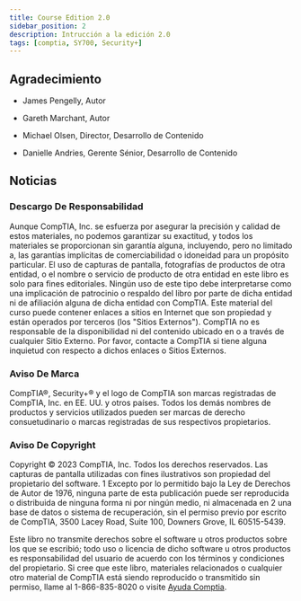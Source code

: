 ```yaml
---
title: Course Edition 2.0
sidebar_position: 2
description: Intrucción a la edición 2.0
tags: [comptia, SY700, Security+]
---
```


## Agradecimiento

- James Pengelly, Autor
- Gareth Marchant, Autor

- Michael Olsen, Director, Desarrollo de Contenido
- Danielle Andries, Gerente Sénior, Desarrollo de Contenido

## Noticias

### Descargo De Responsabilidad

Aunque CompTIA, Inc. se esfuerza por asegurar la precisión y calidad de estos materiales, no podemos garantizar su exactitud, y todos los materiales se proporcionan sin garantía alguna, incluyendo, pero no limitado a, las garantías implícitas de comerciabilidad o idoneidad para un propósito particular. El uso de capturas de pantalla, fotografías de productos de otra entidad, o el nombre o servicio de producto de otra entidad en este libro es solo para fines editoriales. Ningún uso de este tipo debe interpretarse como una implicación de patrocinio o respaldo del libro por parte de dicha entidad ni de afiliación alguna de dicha entidad con CompTIA. Este material del curso puede contener enlaces a sitios en Internet que son propiedad y están operados por terceros (los "Sitios Externos"). CompTIA no es responsable de la disponibilidad ni del contenido ubicado en o a través de cualquier Sitio Externo. Por favor, contacte a CompTIA si tiene alguna inquietud con respecto a dichos enlaces o Sitios Externos.

### Aviso De Marca

CompTIA®, Security+® y el logo de CompTIA son marcas registradas de CompTIA, Inc. en EE. UU. y otros países. Todos los demás nombres de productos y servicios utilizados pueden ser marcas de derecho consuetudinario o marcas registradas de sus respectivos propietarios.

### Aviso De Copyright

Copyright © 2023 CompTIA, Inc. Todos los derechos reservados. Las capturas de pantalla utilizadas con fines ilustrativos son propiedad del propietario del software. 1  Excepto por lo permitido bajo la Ley de Derechos de Autor de 1976, ninguna parte de esta publicación puede ser reproducida o distribuida de ninguna forma ni por ningún medio, ni almacenada en 2  una base de datos o sistema de recuperación, sin el permiso previo por escrito de CompTIA, 3500 Lacey Road, Suite 100, Downers Grove, IL 60515-5439.

Este libro no transmite derechos sobre el software u otros productos sobre los que se escribió; todo uso o licencia de dicho software u otros productos es responsabilidad del usuario de acuerdo con los términos y condiciones del propietario. Si cree que este libro, materiales relacionados o cualquier otro material de CompTIA está siendo reproducido o transmitido sin permiso, llame al 1-866-835-8020 o visite [Ayuda Comptia](https://help.comptia.org).
